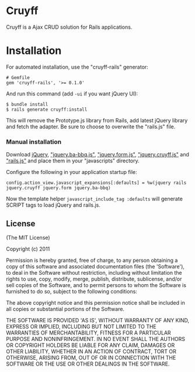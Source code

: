 
# Cruyff

Cruyff is a Ajax CRUD solution for Rails applications.

# Installation

For automated installation, use the "cruyff-rails" generator:

    # Gemfile
    gem 'cruyff-rails', '>= 0.1.0'

And run this command (add `-ui` if you want jQuery UI):

    $ bundle install
    $ rails generate cruyff:install

This will remove the Prototype.js library from Rails, add latest jQuery library and fetch the adapter. Be sure to choose to overwrite the "rails.js" file.

### Manual installation

Download [jQuery][jquery], ["jquery.ba-bbq.js"][jquery.bbq], ["jquery.form.js"][jquery.form], ["jquery.cruyff.js"][jquery.cruyff] and ["rails.js"][adapter] and place them in your "javascripts" directory.

Configure the following in your application startup file:

    config.action_view.javascript_expansions[:defaults] = %w(jquery rails jquery.cruyff jquery.form jquery.ba-bbq)

Now the template helper `javascript_include_tag :defaults` will generate SCRIPT tags to load jQuery and rails.js.

## License 

(The MIT License)

Copyright (c) 2011

Permission is hereby granted, free of charge, to any person obtaining
a copy of this software and associated documentation files (the
'Software'), to deal in the Software without restriction, including
without limitation the rights to use, copy, modify, merge, publish,
distribute, sublicense, and/or sell copies of the Software, and to
permit persons to whom the Software is furnished to do so, subject to
the following conditions:

The above copyright notice and this permission notice shall be
included in all copies or substantial portions of the Software.

THE SOFTWARE IS PROVIDED 'AS IS', WITHOUT WARRANTY OF ANY KIND,
EXPRESS OR IMPLIED, INCLUDING BUT NOT LIMITED TO THE WARRANTIES OF
MERCHANTABILITY, FITNESS FOR A PARTICULAR PURPOSE AND NONINFRINGEMENT.
IN NO EVENT SHALL THE AUTHORS OR COPYRIGHT HOLDERS BE LIABLE FOR ANY
CLAIM, DAMAGES OR OTHER LIABILITY, WHETHER IN AN ACTION OF CONTRACT,
TORT OR OTHERWISE, ARISING FROM, OUT OF OR IN CONNECTION WITH THE
SOFTWARE OR THE USE OR OTHER DEALINGS IN THE SOFTWARE.

[jquery]: http://docs.jquery.com/Downloading_jQuery
[adapter]: https://github.com/andref5/cruyff/raw/master/lib/generators/cruyff/templates/rails.js
[jquery.cruyff]: https://github.com/andref5/cruyff/raw/master/lib/generators/cruyff/templates/jquery.cruyff.js
[jquery.bbq]: https://github.com/cowboy/jquery-bbq/raw/master/jquery.ba-bbq.js
[jquery.form]: https://github.com/malsup/form/raw/master/jquery.form.js
